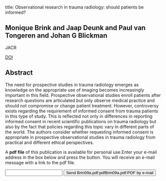 title: Observational research in trauma radiology: should patients be informed?

## Monique Brink and Jaap Deunk and Paul van Tongeren and Johan G Blickman
JACR

<a href="https://doi.org/10.1016/j.jacr.2008.07.015">DOI</a>

## Abstract
The need for prospective studies in trauma radiology emerges as knowledge on the appropriate use of imaging becomes increasingly important in this field. Prospective observational studies enroll patients after research questions are articulated but only observe medical practice and should not compromise or change patient treatment. However, controversy exists regarding the requirement of informed consent from trauma patients in this type of study. This is reflected not only in differences in reporting informed consent in recent scientific publications on trauma radiology but also by the fact that policies regarding this topic vary in different parts of the world. The authors consider whether requesting informed consent is appropriate in prospective observational studies in trauma radiology from practical and different ethical perspectives.

A <b>pdf file</b> of this publication is available for personal use.Enter your e-mail address in the box below and press the button. You will receive an e-mail message with a link to the pdf file.
<form action="sender.php">  <input type="text" name="email">  <input type="submit" value="Send Brin09a.pdf:pdfBrin09a.pdf:PDF by e-mail"></form>